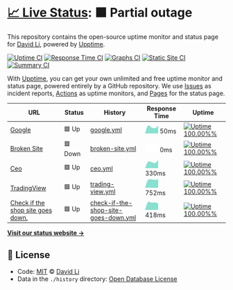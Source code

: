 # [📈 Live Status](https://FriendlyUser.github.io/uptime-check): <!--live status--> **🟧 Partial outage**

This repository contains the open-source uptime monitor and status page for [David Li](https://friendlyuser.github.io), powered by [Upptime](https://github.com/upptime/upptime).

[![Uptime CI](https://github.com/koj-co/upptime/workflows/Uptime%20CI/badge.svg)](https://github.com/koj-co/upptime/actions?query=workflow%3A%22Uptime+CI%22)
[![Response Time CI](https://github.com/koj-co/upptime/workflows/Response%20Time%20CI/badge.svg)](https://github.com/koj-co/upptime/actions?query=workflow%3A%22Response+Time+CI%22)
[![Graphs CI](https://github.com/koj-co/upptime/workflows/Graphs%20CI/badge.svg)](https://github.com/koj-co/upptime/actions?query=workflow%3A%22Graphs+CI%22)
[![Static Site CI](https://github.com/koj-co/upptime/workflows/Static%20Site%20CI/badge.svg)](https://github.com/koj-co/upptime/actions?query=workflow%3A%22Static+Site+CI%22)
[![Summary CI](https://github.com/koj-co/upptime/workflows/Summary%20CI/badge.svg)](https://github.com/koj-co/upptime/actions?query=workflow%3A%22Summary+CI%22)

With [Upptime](https://upptime.js.org), you can get your own unlimited and free uptime monitor and status page, powered entirely by a GitHub repository. We use [Issues](https://github.com/FriendlyUser/uptime-check/issues) as incident reports, [Actions](https://github.com/FriendlyUser/uptime-check/actions) as uptime monitors, and [Pages](https://FriendlyUser.github.io/uptime-check) for the status page.

<!--start: status pages-->
<!-- This summary is generated by Upptime (https://github.com/upptime/upptime) -->
<!-- Do not edit this manually, your changes will be overwritten -->

| URL                                                               | Status  | History                                                                                                                                          | Response Time                                                                                         | Uptime                                                                                                                                                                                                                                                                                |
| ----------------------------------------------------------------- | ------- | ------------------------------------------------------------------------------------------------------------------------------------------------ | ----------------------------------------------------------------------------------------------------- | ------------------------------------------------------------------------------------------------------------------------------------------------------------------------------------------------------------------------------------------------------------------------------------- |
| [Google](https://www.google.com)                                  | 🟩 Up   | [google.yml](https://github.com/FriendlyUser/uptime-check/commits/master/history/google.yml)                                                     | <img alt="Response time graph" src="./graphs/google.png" height="20"> 50ms                            | [![Uptime 100.00%%](https://img.shields.io/endpoint?url=https%3A%2F%2Fraw.githubusercontent.com%2FFriendlyUser%2Fuptime-check%2Fmaster%2Fapi%2Fgoogle%2Fuptime.json)](https://FriendlyUser.github.io/uptime-check/history/google)                                                     |
| [Broken Site](https://thissitedoesnotexist.com)                   | 🟥 Down | [broken-site.yml](https://github.com/FriendlyUser/uptime-check/commits/master/history/broken-site.yml)                                           | <img alt="Response time graph" src="./graphs/broken-site.png" height="20"> 0ms                        | [![Uptime 100.00%%](https://img.shields.io/endpoint?url=https%3A%2F%2Fraw.githubusercontent.com%2FFriendlyUser%2Fuptime-check%2Fmaster%2Fapi%2Fbroken-site%2Fuptime.json)](https://FriendlyUser.github.io/uptime-check/history/broken-site)                                           |
| [Ceo](https://ceo.ca)                                             | 🟩 Up   | [ceo.yml](https://github.com/FriendlyUser/uptime-check/commits/master/history/ceo.yml)                                                           | <img alt="Response time graph" src="./graphs/ceo.png" height="20"> 330ms                              | [![Uptime 100.00%%](https://img.shields.io/endpoint?url=https%3A%2F%2Fraw.githubusercontent.com%2FFriendlyUser%2Fuptime-check%2Fmaster%2Fapi%2Fceo%2Fuptime.json)](https://FriendlyUser.github.io/uptime-check/history/ceo)                                                           |
| [TradingView](https://www.tradingview.com/)                       | 🟩 Up   | [trading-view.yml](https://github.com/FriendlyUser/uptime-check/commits/master/history/trading-view.yml)                                         | <img alt="Response time graph" src="./graphs/trading-view.png" height="20"> 752ms                     | [![Uptime 100.00%%](https://img.shields.io/endpoint?url=https%3A%2F%2Fraw.githubusercontent.com%2FFriendlyUser%2Fuptime-check%2Fmaster%2Fapi%2Ftrading-view%2Fuptime.json)](https://FriendlyUser.github.io/uptime-check/history/trading-view)                                         |
| [Check if the shop site goes down.](https://shop.syomortgage.com) | 🟩 Up   | [check-if-the-shop-site-goes-down.yml](https://github.com/FriendlyUser/uptime-check/commits/master/history/check-if-the-shop-site-goes-down.yml) | <img alt="Response time graph" src="./graphs/check-if-the-shop-site-goes-down.png" height="20"> 418ms | [![Uptime 100.00%%](https://img.shields.io/endpoint?url=https%3A%2F%2Fraw.githubusercontent.com%2FFriendlyUser%2Fuptime-check%2Fmaster%2Fapi%2Fcheck-if-the-shop-site-goes-down%2Fuptime.json)](https://FriendlyUser.github.io/uptime-check/history/check-if-the-shop-site-goes-down) |

<!--end: status pages-->

[**Visit our status website →**](https://FriendlyUser.github.io/uptime-check)

## 📄 License

- Code: [MIT](./LICENSE) © [David Li](https://friendlyuser.github.io)
- Data in the `./history` directory: [Open Database License](https://opendatacommons.org/licenses/odbl/1-0/)
